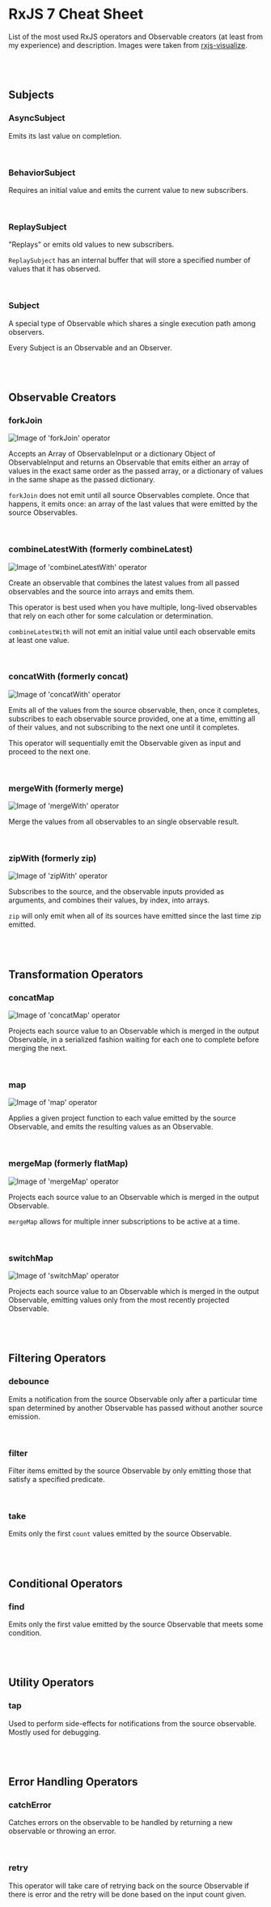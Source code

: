 # RxJS 7 Cheat Sheet

List of the most used RxJS operators and Observable creators (at least from my experience) and description. Images were taken from <a href="https://rxjs-visualize.explosionpills.com/" target="_blank">rxjs-visualize</a>.

<br />
<br />

## Subjects

### AsyncSubject

Emits its last value on completion.

<br />

### BehaviorSubject

Requires an initial value and emits the current value to new subscribers.

<br />

### ReplaySubject

"Replays" or emits old values to new subscribers.

```ReplaySubject``` has an internal buffer that will store a specified number of values that it has observed.

<br />

### Subject

A special type of Observable which shares a single execution path among observers.

Every Subject is an Observable and an Observer.

<br />
<br />

## Observable Creators

### forkJoin
![Image of 'forkJoin' operator](/rxjs-cheat-sheet/assets/img/forkJoin.png "Image of 'forkJoin' operator")

Accepts an Array of ObservableInput or a dictionary Object of ObservableInput and returns an Observable that emits either an array of values in the exact same order as the passed array, or a dictionary of values in the same shape as the passed dictionary.

```forkJoin``` does not emit until all source Observables complete. Once that happens, it emits once: an array of the last values that were emitted by the source Observables.

<br />

### combineLatestWith (formerly combineLatest)
![Image of 'combineLatestWith' operator](/rxjs-cheat-sheet/assets/img/combineLatest.png "Image of 'combineLatestWith' operator")

Create an observable that combines the latest values from all passed observables and the source into arrays and emits them.

This operator is best used when you have multiple, long-lived observables that rely on each other for some calculation or determination.

```combineLatestWith``` will not emit an initial value until each observable emits at least one value.

<br />

### concatWith (formerly concat)
![Image of 'concatWith' operator](/rxjs-cheat-sheet/assets/img/concat.png "Image of 'concatWith' operator")

Emits all of the values from the source observable, then, once it completes, subscribes to each observable source provided, one at a time, emitting all of their values, and not subscribing to the next one until it completes.

This operator will sequentially emit the Observable given as input and proceed to the next one.

<br />

### mergeWith (formerly merge)
![Image of 'mergeWith' operator](/rxjs-cheat-sheet/assets/img/merge.png "Image of 'mergeWith' operator")

Merge the values from all observables to an single observable result.

<br />

### zipWith (formerly zip)
![Image of 'zipWith' operator](/rxjs-cheat-sheet/assets/img/zip.png "Image of 'zipWith' operator")

Subscribes to the source, and the observable inputs provided as arguments, and combines their values, by index, into arrays.

```zip``` will only emit when all of its sources have emitted since the last time zip emitted.

<br />
<br />

## Transformation Operators

### concatMap
![Image of 'concatMap' operator](/rxjs-cheat-sheet/assets/img/concatMap.png "Image of 'concatMap' operator")

Projects each source value to an Observable which is merged in the output Observable, in a serialized fashion waiting for each one to complete before merging the next.

<br />

### map
![Image of 'map' operator](/rxjs-cheat-sheet/assets/img/map.png "Image of 'map' operator")

Applies a given project function to each value emitted by the source Observable, and emits the resulting values as an Observable.

<br />

### mergeMap (formerly flatMap)
![Image of 'mergeMap' operator](/rxjs-cheat-sheet/assets/img/mergeMap.png "Image of 'mergeMap' operator")

Projects each source value to an Observable which is merged in the output Observable.

```mergeMap``` allows for multiple inner subscriptions to be active at a time.

<br />

### switchMap
![Image of 'switchMap' operator](/rxjs-cheat-sheet/assets/img/switchMap.png "Image of 'switchMap' operator")

Projects each source value to an Observable which is merged in the output Observable, emitting values only from the most recently projected Observable.

<br />
<br />

## Filtering Operators

### debounce
Emits a notification from the source Observable only after a particular time span determined by another Observable has passed without another source emission.

<br />

### filter
Filter items emitted by the source Observable by only emitting those that satisfy a specified predicate.

<br />

### take
Emits only the first ```count``` values emitted by the source Observable.

<br />
<br />

## Conditional Operators

### find
Emits only the first value emitted by the source Observable that meets some condition.

<br />
<br />

## Utility Operators

### tap
Used to perform side-effects for notifications from the source observable. Mostly used for debugging.

<br />
<br />

## Error Handling Operators

### catchError
Catches errors on the observable to be handled by returning a new observable or throwing an error.

<br />

### retry
This operator will take care of retrying back on the source Observable if there is error and the retry will be done based on the input count given.
